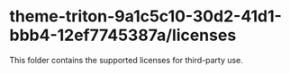 # theme-triton-9a1c5c10-30d2-41d1-bbb4-12ef7745387a/licenses

This folder contains the supported licenses for third-party use.
